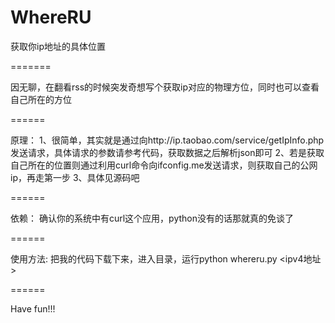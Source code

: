 WhereRU
=======

获取你ip地址的具体位置

=======

因无聊，在翻看rss的时候突发奇想写个获取ip对应的物理方位，同时也可以查看自己所在的方位

======

原理：
1、很简单，其实就是通过向http://ip.taobao.com/service/getIpInfo.php发送请求，具体请求的参数请参考代码，获取数据之后解析json即可
2、若是获取自己所在的位置则通过利用curl命令向ifconfig.me发送请求，则获取自己的公网ip，再走第一步
3、具体见源码吧

======

依赖：
    确认你的系统中有curl这个应用，python没有的话那就真的免谈了

======

使用方法:
    把我的代码下载下来，进入目录，运行python whereru.py <ipv4地址>

======

Have fun!!!
